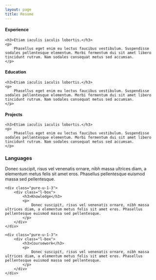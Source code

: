 ```yaml
---
layout: page
title: Resume
---
```



<div class="resume-section">
  <div class="left-border">
    <h4 class="resume-section-header">Experience</h4>

    <h3>Etiam iaculis iaculis lobortis.</h3>
    <p>
        Phasellus eget enim eu lectus faucibus vestibulum. Suspendisse sodales pellentesque elementum. Morbi fermentum dui sit amet libero tincidunt rutrum. Nam sodales consequat metus sed accumsan.
    </p>
  </div>
</div>

<div class="resume-section">
  <div class="left-border">
    <h4 class="resume-section-header">Education</h4>

    <h3>Etiam iaculis iaculis lobortis.</h3>
    <p>
        Phasellus eget enim eu lectus faucibus vestibulum. Suspendisse sodales pellentesque elementum. Morbi fermentum dui sit amet libero tincidunt rutrum. Nam sodales consequat metus sed accumsan.
    </p>
  </div>
</div>

<div class="resume-section">
  <div class="left-border">
    <h4 class="resume-section-header">Projects</h4>

    <h3>Etiam iaculis iaculis lobortis.</h3>
    <p>
        Phasellus eget enim eu lectus faucibus vestibulum. Suspendisse sodales pellentesque elementum. Morbi fermentum dui sit amet libero tincidunt rutrum. Nam sodales consequat metus sed accumsan.
    </p>
  </div>
</div>


<div class="pure-g-r">
    <div class="pure-u-1-3">
        <div class="l-box">
            <h3>Languages</h3>
            <p>
                Donec suscipit, risus vel venenatis ornare, nibh massa ultrices diam, a elementum metus felis sit amet eros. Phasellus pellentesque euismod massa sed pellentesque.
            </p>
        </div>
    </div>

    <div class="pure-u-1-3">
        <div class="l-box">
            <h3>Knowledge</h3>
            <p>
                Donec suscipit, risus vel venenatis ornare, nibh massa ultrices diam, a elementum metus felis sit amet eros. Phasellus pellentesque euismod massa sed pellentesque.
            </p>
        </div>
    </div>

    <div class="pure-u-1-3">
        <div class="l-box">
            <h3>Coursework</h3>
            <p>
                Donec suscipit, risus vel venenatis ornare, nibh massa ultrices diam, a elementum metus felis sit amet eros. Phasellus pellentesque euismod massa sed pellentesque.
            </p>
        </div>
    </div>

</div>